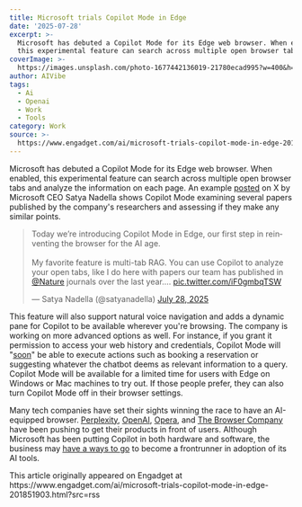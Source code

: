 ```yaml
---
title: Microsoft trials Copilot Mode in Edge
date: '2025-07-28'
excerpt: >-
  Microsoft has debuted a Copilot Mode for its Edge web browser. When enabled,
  this experimental feature can search across multiple open browser tabs an...
coverImage: >-
  https://images.unsplash.com/photo-1677442136019-21780ecad995?w=400&h=200&fit=crop&auto=format
author: AIVibe
tags:
  - Ai
  - Openai
  - Work
  - Tools
category: Work
source: >-
  https://www.engadget.com/ai/microsoft-trials-copilot-mode-in-edge-201851903.html?src=rss
---
```

<p>Microsoft has debuted a Copilot Mode for its Edge web browser. When enabled, this experimental feature can search across multiple open browser tabs and analyze the information on each page. An example <a data-i13n="elm:context_link;elmt:doNotAffiliate;cpos:1;pos:1" class="no-affiliate-link" href="https://x.com/satyanadella/status/1949884999345590406"><ins>posted</ins></a> on X by Microsoft CEO Satya Nadella shows Copilot Mode examining several papers published by the company&#39;s researchers and assessing if they make any similar points.</p>
<div id="cfbc1b15c1874a62802e2c64ebe6a402"><blockquote class="twitter-tweet"><p lang="en" dir="ltr">Today we’re introducing Copilot Mode in Edge, our first step in reinventing the browser for the AI age.<br><br>My favorite feature is multi-tab RAG. You can use Copilot to analyze your open tabs, like I do here with papers our team has published in <a href="https://twitter.com/Nature?ref_src=twsrc%5Etfw">@Nature</a> journals over the last year.… <a href="https://t.co/iF0gmbqTSW">pic.twitter.com/iF0gmbqTSW</a></p>— Satya Nadella (@satyanadella) <a href="https://twitter.com/satyanadella/status/1949884999345590406?ref_src=twsrc%5Etfw">July 28, 2025</a></blockquote> </div> 
<p>This feature will also support natural voice navigation and adds a dynamic pane for Copilot to be available wherever you&#39;re browsing. The company is working on more advanced options as well. For instance, if you grant it permission to access your web history and credentials, Copilot Mode will &quot;<a data-i13n="elm:context_link;elmt:doNotAffiliate;cpos:2;pos:1" class="no-affiliate-link" href="https://blogs.windows.com/msedgedev/2025/07/28/introducing-copilot-mode-in-edge-a-new-way-to-browse-the-web/"><ins>soon</ins></a>&quot; be able to execute actions such as booking a reservation or suggesting whatever the chatbot deems as relevant information to a query. Copilot Mode will be available for a limited time for users with Edge on Windows or Mac machines to try out. If those people prefer, they can also turn Copilot Mode off in their browser settings.</p>
<span id="end-legacy-contents"></span><p>Many tech companies have set their sights winning the race to have an AI-equipped browser. <a data-i13n="elm:context_link;elmt:doNotAffiliate;cpos:3;pos:1" class="no-affiliate-link" href="https://www.engadget.com/ai/perplexitys-comet-ai-browser-is-available-now-for-200-per-month-180955616.html"><ins>Perplexity</ins></a>, <a data-i13n="elm:context_link;elmt:doNotAffiliate;cpos:4;pos:1" class="no-affiliate-link" href="https://www.engadget.com/ai/openais-own-web-browser-could-arrive-within-weeks-120039766.html"><ins>OpenAI</ins></a>, <a data-i13n="elm:context_link;elmt:doNotAffiliate;cpos:5;pos:1" class="no-affiliate-link" href="https://www.engadget.com/ai/operas-new-fully-agentic-browser-can-surf-the-web-for-you-145035874.html"><ins>Opera</ins></a>, and <a data-i13n="elm:context_link;elmt:doNotAffiliate;cpos:6;pos:1" class="no-affiliate-link" href="https://www.engadget.com/ai/the-browser-companys-new-ai-browser-rolls-out-to-private-beta-testers-170311014.html"><ins>The Browser Company</ins></a> have been pushing to get their products in front of users. Although Microsoft has been putting Copilot in both hardware and software, the business may <a data-i13n="elm:context_link;elmt:doNotAffiliate;cpos:7;pos:1" class="no-affiliate-link" href="https://www.engadget.com/ai/it-seems-like-most-windows-users-dont-care-for-copilot-195500516.html"><ins>have a ways to go</ins></a> to become a frontrunner in adoption of its AI tools.</p>This article originally appeared on Engadget at https://www.engadget.com/ai/microsoft-trials-copilot-mode-in-edge-201851903.html?src=rss
